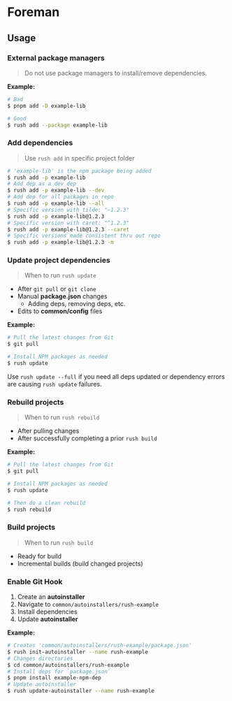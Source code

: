 # Foreman

## Usage

### External package managers

> Do not use package managers to install/remove dependencies.

**Example:**

```sh
# Bad
$ pnpm add -D example-lib

# Good
$ rush add --package example-lib
```

### Add dependencies

> Use `rush add` in specific project folder

```sh
# 'example-lib' is the npm package being added
$ rush add -p example-lib
# Add dep as a dev dep
$ rush add -p example-lib --dev
# Add dep for all packages in repo
$ rush add -p example-lib --all
# Specific version with tilde: "~1.2.3"
$ rush add -p example-lib@1.2.3
# Specific version with caret: "^1.2.3"
$ rush add -p example-lib@1.2.3 --caret
# Specific versions made consistent thru out repo
$ rush add -p example-lib@1.2.3 -m
```

### Update project dependencies

> When to run `rush update`

- After `git pull` or `git clone`
- Manual **package.json** changes
  - Adding deps, removing deps, etc.
- Edits to **common/config** files

**Example:**

```sh
# Pull the latest changes from Git
$ git pull

# Install NPM packages as needed
$ rush update
```

Use `rush update --full` if you need all deps updated or dependency errors are causing `rush update` failures.

### Rebuild projects

> When to run `rush rebuild`

- After pulling changes
- After successfully completing a prior `rush build`

**Example:**

```sh
# Pull the latest changes from Git
$ git pull

# Install NPM packages as needed
$ rush update

# Then do a clean rebuild
$ rush rebuild
```

### Build projects

> When to run `rush build`

- Ready for build
- Incremental builds (build changed projects)

### Enable Git Hook

1. Create an **autoinstaller**
2. Navigate to `common/autoinstallers/rush-example`
3. Install dependencies
4. Update **autoinstaller**

**Example:**

```sh
# Creates 'common/autoinstallers/rush-example/package.json'
$ rush init-autoinstaller --name rush-example
# Changes directories
$ cd common/autoinstallers/rush-example
# Install deps for `package.json`
$ pnpm install example-npm-dep
# Update autoinstaller
$ rush update-autoinstaller --name rush-example
```

